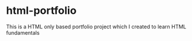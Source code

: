 # html-portfolio
This is a HTML only based portfolio project which I created to learn HTML fundamentals 
